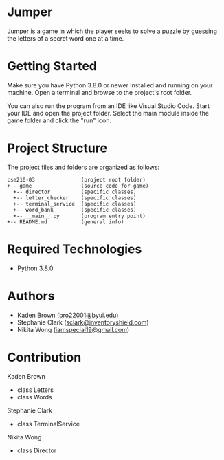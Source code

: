 # Jumper
Jumper is a game in which the player seeks to solve a puzzle by guessing the letters of a secret word one at a time.

# Getting Started
Make sure you have Python 3.8.0 or newer installed and running on your machine. Open a terminal and browse to the project's root folder. 

You can also run the program from an IDE like Visual Studio Code. Start your IDE and open the project folder. Select the main module inside the game folder and click the "run" icon.

# Project Structure
The project files and folders are organized as follows:
```
cse210-03               (project root folder)
+-- game                (source code for game)
  +-- director          (specific classes)
  +-- letter_checker    (specific classes)
  +-- terminal_service  (specific classes)
  +-- word_bank         (specific classes)
  +-- __main__.py       (program entry point)
+-- README.md           (general info)
```

# Required Technologies
* Python 3.8.0

# Authors
* Kaden Brown (bro22001@byui.edu)
* Stephanie Clark (sclark@inventoryshield.com)
* Nikita Wong (iamspecial19@gmail.com)


# Contribution
Kaden Brown
- class Letters
- class Words

Stephanie Clark
- class TerminalService

Nikita Wong
- class Director
